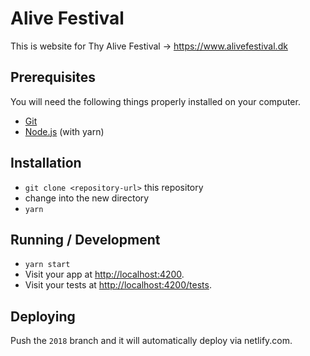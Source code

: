 # Alive Festival

This is website for Thy Alive Festival → https://www.alivefestival.dk

## Prerequisites

You will need the following things properly installed on your computer.

* [Git](https://git-scm.com/)
* [Node.js](https://nodejs.org/) (with yarn)

## Installation

* `git clone <repository-url>` this repository
* change into the new directory
* `yarn`

## Running / Development

* `yarn start`
* Visit your app at [http://localhost:4200](http://localhost:4200).
* Visit your tests at [http://localhost:4200/tests](http://localhost:4200/tests).

## Deploying

Push the `2018` branch and it will automatically deploy via netlify.com.
